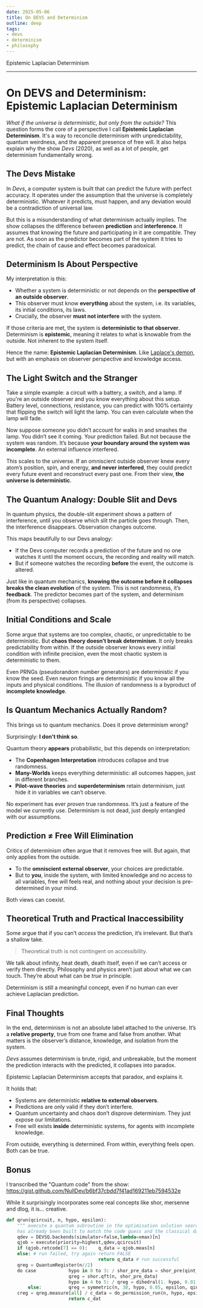 ```yaml
---
date: 2025-05-06
title: On DEVS and Determinism
outline: deep
tags:
- devs
- determinism
- philosophy
---
```

Epistemic Laplacian Determinism

---

# On DEVS and Determinism: Epistemic Laplacian Determinism

*What if the universe is deterministic, but only from the outside?*
This question forms the core of a perspective I call **Epistemic Laplacian Determinism**. It's a way to reconcile determinism with unpredictability, quantum weirdness, and the apparent presence of free will. It also helps explain why the show *Devs* (2020), as well as a lot of people, get determinism fundamentally wrong.

## The Devs Mistake

In *Devs*, a computer system is built that can predict the future with perfect accuracy. It operates under the assumption that the universe is completely deterministic. Whatever it predicts, must happen, and any deviation would be a contradiction of universal law.

But this is a misunderstanding of what determinism actually implies. The show collapses the difference between **prediction** and **interference**. It assumes that knowing the future and participating in it are compatible. They are not. As soon as the predictor becomes part of the system it tries to predict, the chain of cause and effect becomes paradoxical.

## Determinism Is About Perspective

My interpretation is this:

* Whether a system is deterministic or not depends on the **perspective of an outside observer**.
* This observer must know **everything** about the system, i.e. its variables, its initial conditions, its laws.
* Crucially, the observer **must not interfere** with the system.

If those criteria are met, the system is **deterministic to that observer**. Determinism is **epistemic**, meaning it relates to what is knowable from the outside. Not inherent to the system itself.

Hence the name: **Epistemic Laplacian Determinism**. Like [Laplace's demon](https://en.wikipedia.org/wiki/Laplace%27s_demon), but with an emphasis on observer perspective and knowledge access.

## The Light Switch and the Stranger

Take a simple example: a circuit with a battery, a switch, and a lamp. If you're an outside observer and you know everything about this setup. Battery level, connections, resistance, you can predict with 100% certainty that flipping the switch will light the lamp. You can even calculate when the lamp will fade.

Now suppose someone you didn’t account for walks in and smashes the lamp. You didn’t see it coming. Your prediction failed. But not because the system was random. It’s because **your boundary around the system was incomplete**. An external influence interfered.

This scales to the universe. If an omniscient outside observer knew every atom’s position, spin, and energy, **and never interfered**, they could predict every future event and reconstruct every past one. From their view, **the universe is deterministic**.

## The Quantum Analogy: Double Slit and Devs

In quantum physics, the double-slit experiment shows a pattern of interference, until you observe which slit the particle goes through. Then, the interference disappears. Observation changes outcome.

This maps beautifully to our Devs analogy:

* If the Devs computer records a prediction of the future and no one watches it until the moment occurs, the recording and reality will match.
* But if someone watches the recording **before** the event, the outcome is altered.

Just like in quantum mechanics, **knowing the outcome before it collapses breaks the clean evolution** of the system. This is not randomness, it’s **feedback**. The predictor becomes part of the system, and determinism (from its perspective) collapses.

## Initial Conditions and Scale

Some argue that systems are too complex, chaotic, or unpredictable to be deterministic. But **chaos theory doesn’t break determinism**. It only breaks predictability from within. If the outside observer knows every initial condition with infinite precision, even the most chaotic system is deterministic to them.

Even PRNGs (pseudorandom number generators) are deterministic if you know the seed. Even neuron firings are deterministic if you know all the inputs and physical conditions. The illusion of randomness is a byproduct of **incomplete knowledge**.

## Is Quantum Mechanics Actually Random?

This brings us to quantum mechanics. Does it prove determinism wrong?

Surprisingly: **I don't think so**.

Quantum theory **appears** probabilistic, but this depends on interpretation:

* The **Copenhagen Interpretation** introduces collapse and true randomness.
* **Many-Worlds** keeps everything deterministic: all outcomes happen, just in different branches.
* **Pilot-wave theories** and **superdeterminism** retain determinism, just hide it in variables we can’t observe.

No experiment has ever *proven* true randomness. It’s just a feature of the model we currently use. Determinism is not dead, just deeply entangled with our assumptions.

## Prediction ≠ Free Will Elimination

Critics of determinism often argue that it removes free will. But again, that only applies from the outside.

* To the **omniscient external observer**, your choices are predictable.
* But to **you**, inside the system, with limited knowledge and no access to all variables, free will feels real, and nothing about your decision is pre-determined in your mind.

Both views can coexist.

## Theoretical Truth and Practical Inaccessibility

Some argue that if you can’t *access* the prediction, it’s irrelevant. But that’s a shallow take.

> Theoretical truth is not contingent on accessibility.

We talk about infinity, heat death, death itself, even if we can’t access or verify them directly. Philosophy and physics aren’t just about what we can touch. They’re about what can be *true* in principle.

Determinism is still a meaningful concept, even if no human can ever achieve Laplacian prediction.

## Final Thoughts

In the end, determinism is not an absolute label attached to the universe. It’s a **relative property**, true from one frame and false from another. What matters is the observer’s distance, knowledge, and isolation from the system.

*Devs* assumes determinism is brute, rigid, and unbreakable, but the moment the prediction interacts with the predicted, it collapses into paradox.

Epistemic Laplacian Determinism accepts that paradox, and explains it.

It holds that:

* Systems are deterministic **relative to external observers**.
* Predictions are only valid if they don’t interfere.
* Quantum uncertainty and chaos don’t disprove determinism. They just expose our limitations.
* Free will exists **inside** deterministic systems, for agents with incomplete knowledge.

From outside, everything is determined.
From within, everything feels open.
Both can be true.

## Bonus

I transcribed the "Quantum code" from the show:
https://gist.github.com/NullDev/b6bf37cbdd7f41ad169211eb7594532e

While it surprisingly incorporates some real concepts like shor, mersenne and dlog, it is... creative. 

```python
def qrun(qcircuit, n, hypo, epsilon):
    """ execute a quantum subroutine in the optimisation solution search the quantum circuit
    has already been built to match the code guess and the classical data it is analyzing """
    qdev = DEVSQ.backends(simulator=false,lambda=xmax)[n]
    qjob = execute(priority=highest,qdev,qcircuit)
    if (qjob.retcode[7] == 0):    q_data = qjob.meas[n]
    else: # run failed, try again return FALSE
                                  return q_data # run successful
    qreg = QuantumRegister(n//2)
    do case            hypo in 0 to 3: / shor_pre_data = shor_pre(qint_data)
                       qreg = shor.qft(n, shor_pre_data)
                       hypo in 4 to 5: / qreg = dihedral(1. hypo, 0.01, epsilon, qint_data)
        else:          qreg = symmetric(n, 30, hypo, 0.05, epsilon, qint_data)
    creg = qreg.measure[all] / c_data = do_permission_run(n, hypo, epsilon, creg)
                       return c_dat
```
